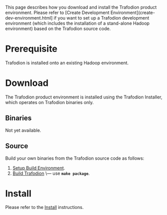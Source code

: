 <!--
  Licensed under the Apache License, Version 2.0 (the "License");
  you may not use this file except in compliance with the License.
  You may obtain a copy of the License at
 
      http://www.apache.org/licenses/LICENSE-2.0
 
  Unless required by applicable law or agreed to in writing, software
  distributed under the License is distributed on an "AS IS" BASIS,
  WITHOUT WARRANTIES OR CONDITIONS OF ANY KIND, either express or implied.
  See the License for the specific language governing permissions and
  limitations under the 
  License.
-->
This page describes how you download and install the Trafodion product environment.  Please refer to [Create Development Environment](create-dev-environment.html] if you want to set up a Trafodion development environment (which includes the installation of a stand-alone Hadoop environment) based on the Trafodion source code.

# Prerequisite
Trafodion is installed onto an existing Hadoop environment. 

# Download
The Trafodion product environment is installed using the Trafodion Installer, which operates on Trafodion binaries only.

## Binaries
Not yet available.

## Source
Build your own binaries from the Trafodion source code as follows:

1. [Setup Build Environment](setup-build-environment.html).
2. [Build Trafodion](build.html) \— use **```make package```**.

# Install
Please refer to the [Install](install.html) instructions.



